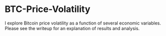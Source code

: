 # BTC-Price-Volatility
I explore Bitcoin price volatility as a function of several economic variables.
Please see the writeup for an explanation of results and analysis.
